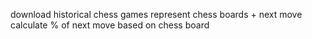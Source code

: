 download historical chess games
represent chess boards + next move
calculate % of next move based on chess board
